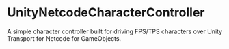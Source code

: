 # UnityNetcodeCharacterController
A simple character controller built for driving FPS/TPS characters over Unity Transport for Netcode for GameObjects.
